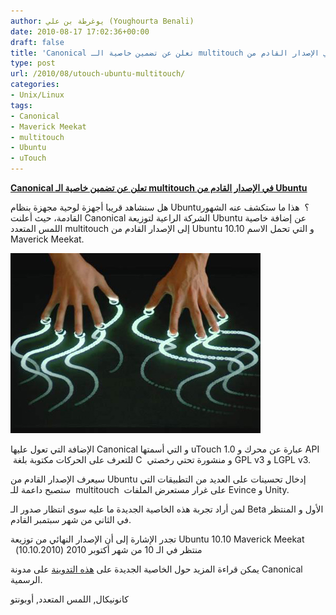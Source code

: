 ```yaml
---
author: يوغرطة بن علي (Youghourta Benali)
date: 2010-08-17 17:02:36+00:00
draft: false
title: 'Canonical تعلن عن تضمين خاصية الـ multitouch في الإصدار القادم من Ubuntu '
type: post
url: /2010/08/utouch-ubuntu-multitouch/
categories:
- Unix/Linux
tags:
- Canonical
- Maverick Meekat
- multitouch
- Ubuntu
- uTouch
---
```


**[Canonical تعلن عن تضمين خاصية الـ multitouch في الإصدار القادم من Ubuntu](https://www.it-scoop.com/2010/08/utouch-ubuntu-multitouch/)**


هل سنشاهد قريبا أجهزة لوحية مجهزة بنظام Ubuntu؟  هذا ما ستكشف عنه الشهور القادمة، حيث أعلنت Canonical الشركة الراعية لتوزيعة Ubuntu عن إضافة خاصية اللمس المتعدد multitouch إلى الإصدار القادم من Ubuntu 10.10 و التي تحمل الاسم Maverick Meekat.

[![](multitouch.jpg)
](https://www.it-scoop.com/2010/08/utouch-ubuntu-multitouch/)

الإضافة التي تعول عليها Canonical و التي أسمتها uTouch 1.0 عبارة عن محرك و API  للتعرف على الحركات مكتوبة بلغة C  و منشورة تحتي رخصتي GPL v3 و LGPL v3.

سيعرف الإصدار القادم من Ubuntu إدخال تحسينات على العديد من التطبيقات التي ستصبح داعمة للـ  multitouch  على غرار مستعرض الملفات Evince و Unity.

لمن أراد تجربة هذه الخاصية الجديدة ما عليه سوى انتظار صدور الـ Beta الأول و المنتظر في الثاني من شهر سبتمبر القادم.

تجدر الإشارة إلى أن الإصدار النهائي من توزيعة Ubuntu 10.10 Maverick Meekat   منتظر في الـ 10 من شهر أكتوبر 2010 (10.10.2010)

يمكن قراءة المزيد حول الخاصية الجديدة على [هذه التدوينة](http://blog.canonical.com/?p=414) على مدونة Canonical الرسمية.

كانونيكال, اللمس المتعدد, أوبونتو
